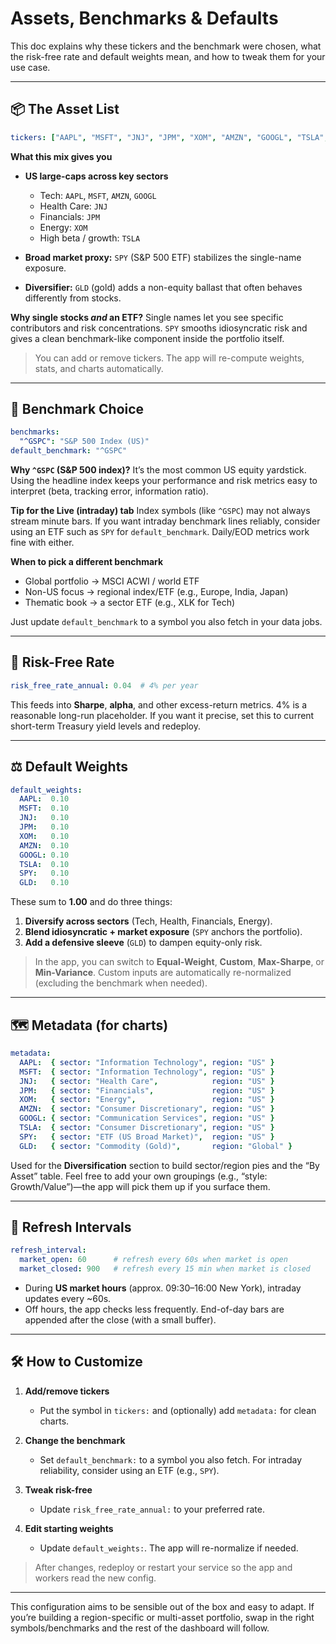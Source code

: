 # Assets, Benchmarks & Defaults

This doc explains why these tickers and the benchmark were chosen, what the risk-free rate and default weights mean, and how to tweak them for your use case.

---

## 📦 The Asset List

```yaml
tickers: ["AAPL", "MSFT", "JNJ", "JPM", "XOM", "AMZN", "GOOGL", "TSLA", "SPY", "GLD"]
```

**What this mix gives you**

* **US large-caps across key sectors**

  * Tech: `AAPL`, `MSFT`, `AMZN`, `GOOGL`
  * Health Care: `JNJ`
  * Financials: `JPM`
  * Energy: `XOM`
  * High beta / growth: `TSLA`
* **Broad market proxy:** `SPY` (S\&P 500 ETF) stabilizes the single-name exposure.
* **Diversifier:** `GLD` (gold) adds a non-equity ballast that often behaves differently from stocks.

**Why single stocks *and* an ETF?**
Single names let you see specific contributors and risk concentrations. `SPY` smooths idiosyncratic risk and gives a clean benchmark-like component inside the portfolio itself.

> You can add or remove tickers. The app will re-compute weights, stats, and charts automatically.

---

## 🎯 Benchmark Choice

```yaml
benchmarks:
  "^GSPC": "S&P 500 Index (US)"
default_benchmark: "^GSPC"
```

**Why `^GSPC` (S\&P 500 index)?**
It’s the most common US equity yardstick. Using the headline index keeps your performance and risk metrics easy to interpret (beta, tracking error, information ratio).

**Tip for the Live (intraday) tab**
Index symbols (like `^GSPC`) may not always stream minute bars. If you want intraday benchmark lines reliably, consider using an ETF such as `SPY` for `default_benchmark`. Daily/EOD metrics work fine with either.

**When to pick a different benchmark**

* Global portfolio → MSCI ACWI / world ETF
* Non-US focus → regional index/ETF (e.g., Europe, India, Japan)
* Thematic book → a sector ETF (e.g., XLK for Tech)

Just update `default_benchmark` to a symbol you also fetch in your data jobs.

---

## 🧮 Risk-Free Rate

```yaml
risk_free_rate_annual: 0.04  # 4% per year
```

This feeds into **Sharpe**, **alpha**, and other excess-return metrics.
4% is a reasonable long-run placeholder. If you want it precise, set this to current short-term Treasury yield levels and redeploy.

---

## ⚖️ Default Weights

```yaml
default_weights:
  AAPL:  0.10
  MSFT:  0.10
  JNJ:   0.10
  JPM:   0.10
  XOM:   0.10
  AMZN:  0.10
  GOOGL: 0.10
  TSLA:  0.10
  SPY:   0.10
  GLD:   0.10
```

These sum to **1.00** and do three things:

1. **Diversify across sectors** (Tech, Health, Financials, Energy).
2. **Blend idiosyncratic + market exposure** (`SPY` anchors the portfolio).
3. **Add a defensive sleeve** (`GLD`) to dampen equity-only risk.

> In the app, you can switch to **Equal-Weight**, **Custom**, **Max-Sharpe**, or **Min-Variance**. Custom inputs are automatically re-normalized (excluding the benchmark when needed).

---

## 🗺️ Metadata (for charts)

```yaml
metadata:
  AAPL:  { sector: "Information Technology", region: "US" }
  MSFT:  { sector: "Information Technology", region: "US" }
  JNJ:   { sector: "Health Care",            region: "US" }
  JPM:   { sector: "Financials",             region: "US" }
  XOM:   { sector: "Energy",                 region: "US" }
  AMZN:  { sector: "Consumer Discretionary", region: "US" }
  GOOGL: { sector: "Communication Services", region: "US" }
  TSLA:  { sector: "Consumer Discretionary", region: "US" }
  SPY:   { sector: "ETF (US Broad Market)",  region: "US" }
  GLD:   { sector: "Commodity (Gold)",       region: "Global" }
```

Used for the **Diversification** section to build sector/region pies and the “By Asset” table.
Feel free to add your own groupings (e.g., “style: Growth/Value”)—the app will pick them up if you surface them.

---

## 🔄 Refresh Intervals

```yaml
refresh_interval:
  market_open: 60      # refresh every 60s when market is open
  market_closed: 900   # refresh every 15 min when market is closed
```

* During **US market hours** (approx. 09:30–16:00 New York), intraday updates every \~60s.
* Off hours, the app checks less frequently.
  End-of-day bars are appended after the close (with a small buffer).

---

## 🛠️ How to Customize

1. **Add/remove tickers**

   * Put the symbol in `tickers:` and (optionally) add `metadata:` for clean charts.
2. **Change the benchmark**

   * Set `default_benchmark:` to a symbol you also fetch. For intraday reliability, consider using an ETF (e.g., `SPY`).
3. **Tweak risk-free**

   * Update `risk_free_rate_annual:` to your preferred rate.
4. **Edit starting weights**

   * Update `default_weights:`. The app will re-normalize if needed.

> After changes, redeploy or restart your service so the app and workers read the new config.

---

This configuration aims to be sensible out of the box and easy to adapt. If you’re building a region-specific or multi-asset portfolio, swap in the right symbols/benchmarks and the rest of the dashboard will follow.

